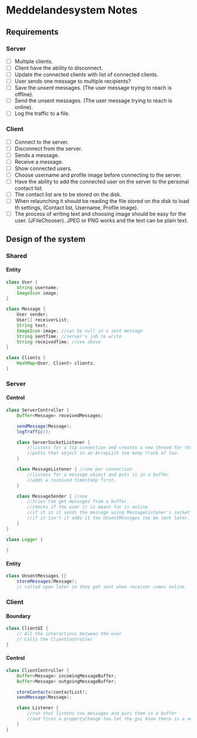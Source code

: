 # Meddelandesystem Notes

## Requirements

### Server
- [ ] Multiple clients.
- [ ] Client have the ability to disconnect.
- [ ] Update the connected clients with list of connected clients.
- [ ] User sends one message to multiple recipients?
- [ ] Save the unsent messages. (The user message trying to reach is offline).
- [ ] Send the unsent messages. (The user message trying to reach is online).
- [ ] Log the traffic to a file.

### Client
- [ ] Connect to the server.
- [ ] Disconnect from the server.
- [ ] Sends a message.
- [ ] Receive a message.
- [ ] Show connected users.
- [ ] Choose username and profile image before connecting to the server.
- [ ] Have the ability to add the connected user on the server to the personal contact list.
- [ ] The contact list are to be stored on the disk.
- [ ] When relaunching it should be reading the file stored on the disk to load th settings, (Contact list, Username, Profile image).
- [ ] The process of writing text and choosing image should be easy for the user. (JFileChooser). JPEG or PNG works and the text can be plain text.

## Design of the system

### Shared

#### Entity

```java
class User {
    String username;
    ImageIcon image;
}
```

```java
class Message {
    User sender;
    User[] receiverList;
    String text;
    ImageIcon image; //can be null in a sent message
    String sentTime; //server's job to write
    String receivedTime; //see above
}
```

```java
class Clients {
    HashMap<User, Client> clients;
}
```

### Server

#### Control

```java
class ServerController {
    Buffer<Message> receivedMessages;

    sendMessage(Message);
    logTraffic();

    class ServerSocketListener {
        //listens for a tcp connection and creates a new thread for that connection.
        //putts that object in an ArrayList too keep track of too.
    }

    class MessageListener { //one per connection
        //listens for a message object and puts it in a buffer
        //adds a received timestamp first.
    }

    class MessageSender { //one
        //tries too get messages from a buffer.
        //checks if the user it is meant for is online
        //if it is it sends the message using MessageListener's socket (THIS IS LIKELY TO BREAK TRY TOO FIX IT)
        //if it isn't it adds it too UnsentMessages too be sent later.
    }
}
```

```java
class Logger {
    
}
```

#### Entity

```java
class UnsentMessages {}
    storeMessages(Message);
    // called upon later so they get sent when receiver comes online
```

### Client

#### Boundary

```java
class ClientUI {
    // All the interactions between the user
    // Calls the ClientController
}
```

#### Control

```java
class ClientController {
    Buffer<Message> incomingMessageBuffer;
    Buffer<Message> outgoingMessageBuffer;

    storeContacts(contactList);
    sendMessage(Message);

    class Listener {
        //run that listens too messages and puts them in a buffer
        //and fires a propertyChange too let the gui know there is a new message
    }
}
```